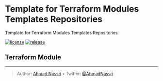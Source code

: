 # Template for Terraform Modules Templates Repositories

Template for Terraform Modules Templates Repositories

[![license][license-img]][license-url]
[![release][release-img]][release-url]

## Terraform Module

----
> Author: [Ahmad Nassri](https://www.ahmadnassri.com/) &bull;
> Twitter: [@AhmadNassri](https://twitter.com/AhmadNassri)

[license-url]: LICENSE
[license-img]: https://badgen.net/github/license/ahmadnassri/template-terraform-module

[release-url]: https://github.com/ahmadnassri/template-terraform-module/releases
[release-img]: https://badgen.net/github/release/ahmadnassri/template-terraform-module
